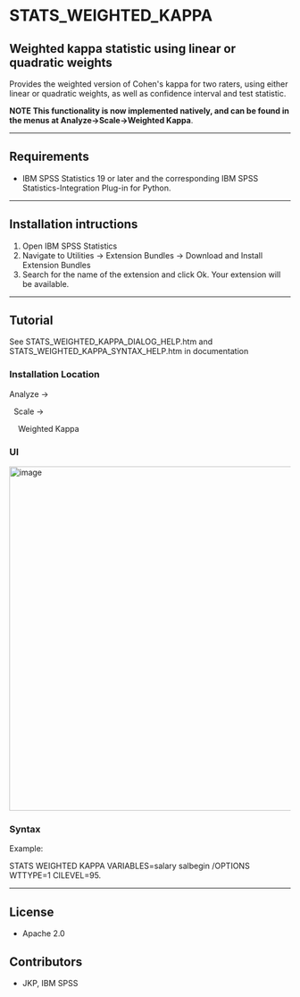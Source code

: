 # STATS_WEIGHTED_KAPPA
## Weighted kappa statistic using linear or quadratic weights
Provides the weighted version of Cohen's kappa for two raters, using either linear or quadratic weights, as well as confidence interval and test statistic.

**NOTE This functionality is now implemented natively, and can be found in the menus at Analyze->Scale->Weighted Kappa**.

---
Requirements
----
- IBM SPSS Statistics 19 or later and the corresponding IBM SPSS Statistics-Integration Plug-in for Python.

---
Installation intructions
----
1. Open IBM SPSS Statistics
2. Navigate to Utilities -> Extension Bundles -> Download and Install Extension Bundles
3. Search for the name of the extension and click Ok. Your extension will be available.

---
Tutorial
----
See STATS_WEIGHTED_KAPPA_DIALOG_HELP.htm and STATS_WEIGHTED_KAPPA_SYNTAX_HELP.htm in documentation

### Installation Location

Analyze →

&nbsp;&nbsp;Scale →

&nbsp;&nbsp;&nbsp;&nbsp;Weighted Kappa 

### UI
<img width="616" alt="image" src="https://user-images.githubusercontent.com/19230800/196474174-6884372c-1ace-4298-ad36-f38c1da6ef1b.png">

### Syntax
Example:

STATS WEIGHTED KAPPA VARIABLES=salary salbegin
 /OPTIONS WTTYPE=1 CILEVEL=95.

---
License
----

- Apache 2.0
                              
Contributors
----

  - JKP, IBM SPSS
